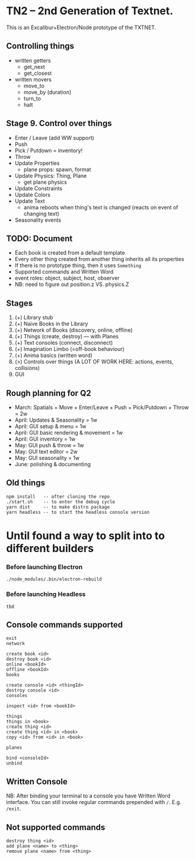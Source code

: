 # TN2 – 2nd Generation of Textnet.

This is an Excalibur+Electron/Node prototype of the TXTNET.

## Controlling things
- written getters 
    - get_next
    - get_closest
- written movers
    - move_to
    - move_by (duration)
    - turn_to 
    - halt

## Stage 9. Control over things
- Enter / Leave (add WW support)
- Push
- Pick / Putdown = inventory!
- Throw
- Update Properties
    - plane props: spawn, format
- Update Physics: Thing, Plane
    - get plane physics
- Update Constraints
- Update Colors
- Update Text
    - anima reboots when thing's text is changed (reacts on event of changing text)
- Seasonality events

## TODO: Document
- Each book is created from a default template
- Every other thing created from another thing inherits all its properties
- If there is no prototype thing, then it uses `Something`
- Supported commands and Written Word
- event roles: object, subject, host, observer
- NB: need to figure out position.z VS. physics.Z

## Stages
1. (+) Library stub
2. (+) Naive Books in the Library
3. (+) Network of Books (discovery, online, offline)
5. (+) Things (create, destroy) — with Planes
6. (+) Text consoles (connect, disconnect)
7. (+) Imagination Limbo (=off-book behaviour)
8. (+) Anima basics (written word)
9. (>) Controls over things (A LOT OF WORK HERE: actions, events, collisions)
10. GUI

## Rough planning for Q2
- March: Spatials + Move + Enter/Leave + Push + Pick/Putdown + Throw = 2w
- April: Updates & Seasonality = 1w
- April: GUI setup & menu = 1w
- April: GUI basic rendering & movement = 1w
- April: GUI inventory = 1w
- May: GUI push & throw = 1w
- May: GUI text editor = 2w
- May: GUI seasonality = 1w
- June: polishing & documenting


## Old things
    npm install   -- after cloning the repo
    ./start.sh    -- to enter the debug cycle
    yarn dist     -- to make distro package
    yarn headless -- to start the headless console version

# Until found a way to split into to different builders
### Before launching Electron
    ./node_modules/.bin/electron-rebuild
### Before launching Headless
    tbd


## Console commands supported
    exit
    network

    create book <id>
    destroy book <id>
    online <bookId>
    offline <bookId>
    books

    create console <id> <thingId>
    destroy console <id>
    consoles

    inspect <id> from <bookId>

    things
    things in <book>
    create thing <id>
    create thing <id> in <book>
    copy <id> from <id> in <book>

    planes

    bind <consoleId>
    unbind

## Written Console
NB: After binding your terminal to a console you have Written Word interface.
You can still invoke regular commands prepended with `/`. E.g. `/exit`.

## Not supported commands
    destroy thing <id>
    add plane <name> to <thing>
    remove plane <name> from <thing>
